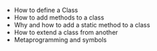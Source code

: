 * How to define a Class
* How to add methods to a class
* Why and how to add a static method to a class
* How to extend a class from another
* Metaprogramming and symbols
